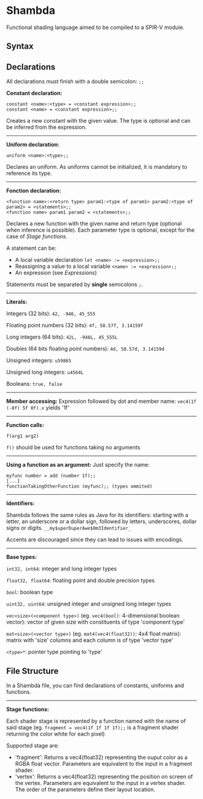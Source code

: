 Shambda
======
Functional shading language aimed to be compiled to a SPIR-V module.

Syntax
------

Declarations
------------
All declarations must finish with a double semicolon: ```;;```

**Constant declaration:**
```
constant <name>:<type> = <constant expression>;;
constant <name> = <constant expression>;;
```
Creates a new constant with the given value. The type is optional and can be inferred from the expression.

---
**Uniform declaration:**
```
uniform <name>:<type>;;
```
Declares an uniform. As uniforms cannot be initialized, it is mandatory to reference its type.

---
**Fonction declaration:**
```
<function name>:<return type> param1:<type of param1> param2:<type of param2> = <statements>;;
<function name> param1 param2 = <statements>;;
```
Declares a new function with the given name and return type (optional when inference is possible).
Each parameter type is optional, except for the case of *Stage functions*.

A statement can be:
* A local variable declaration ```let <name> := <expression>;;```
* Reassigning a value to a local variable ```<name> := <expression>;;```
* An expression (see *Expressions*)

Statements must be separated by **single** semicolons ```;```.

---
**Literals:**

Integers (32 bits): ```42, -946, 45_555```

Floating point numbers (32 bits): ```4f, 58.57f, 3.14159f```

Long integers (64 bits): ```42L, -946L, 45_555L```

Doubles (64 bits floating point numbers): ```4d, 58.57d, 3.14159d```

Unsigned integers: ```u59865```

Unsigned long integers: ```u4564L```

Booleans: ```true, false```

---
**Member accessing:**
Expression followed by dot and member name:
```vec4(1f (-8f) 5f 0f).x``` yields '1f'

---
**Function calls:**
```
f(arg1 arg2)
```
```f()``` should be used for functions taking no arguments

---
**Using a function as an argument:**
Just specify the name:
```
myfunc number = add (number 1f);;
[...]
functionTakingOtherFunction (myfunc);; (types ommited)
```

---
**Identifiers:**

Shambda follows the same rules as Java for its identifiers: starting with a letter, an underscore or a dollar sign, followed by letters, underscores, dollar signs or digits.
```__my$uperDuperAwe$0m3Identifier_```

Accents are discouraged since they can lead to issues with encodings.

---
**Base types:**

```int32, int64```: integer and long integer types

```float32, float64```: floating point and double precision types

```bool```: boolean type

```uint32, uint64```: unsigned integer and unsigned long integer types


```vec<size>(<component type>)``` (eg. ```vec4(bool)```: 4-dimensional boolean vector): vector of given size with constituents of type 'component type'

```mat<size>(<vector type>)``` (eg. ```mat4(vec4(float32))```: 4x4 float matrix): matrix with 'size' columns and each column is of type 'vector type'

```<type>*```: pointer type pointing to 'type'


File Structure
--------------
In a Shambda file, you can find declarations of constants, uniforms and functions.

---
**Stage functions:**

Each shader stage is represented by a function named with the name of said stage (eg. ```fragment = vec4(1f 1f 1f 1f);;``` is a fragment shader returning the color white for each pixel)

Supported stage are:
* 'fragment': Returns a vec4(float32) representing the ouput color as a RGBA float vector. Parameters are equivalent to the input in a fragment shader.
* 'vertex': Returns a vec4(float32) representing the position on screen of the vertex. Parameters are equivalent to the input in a vertex shader. The order of the parameters define their layout location.